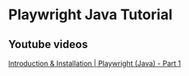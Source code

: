 # Playwright Java Tutorial

## Youtube videos

[Introduction & Installation | Playwright (Java) - Part 1](https://youtu.be/ty9u5wqhB2Q)